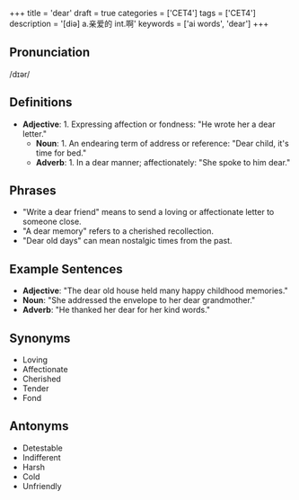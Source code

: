+++
title = 'dear'
draft = true
categories = ['CET4']
tags = ['CET4']
description = '[diə] a.亲爱的 int.啊'
keywords = ['ai words', 'dear']
+++

## Pronunciation
/dɪər/

## Definitions
- **Adjective**: 1. Expressing affection or fondness: "He wrote her a dear letter." 
   - **Noun**: 1. An endearing term of address or reference: "Dear child, it's time for bed."
   - **Adverb**: 1. In a dear manner; affectionately: "She spoke to him dear."

## Phrases
- "Write a dear friend" means to send a loving or affectionate letter to someone close.
- "A dear memory" refers to a cherished recollection.
- "Dear old days" can mean nostalgic times from the past.

## Example Sentences
- **Adjective**: "The dear old house held many happy childhood memories."
- **Noun**: "She addressed the envelope to her dear grandmother."
- **Adverb**: "He thanked her dear for her kind words."

## Synonyms
- Loving
- Affectionate
- Cherished
- Tender
- Fond

## Antonyms
- Detestable
- Indifferent
- Harsh
- Cold
- Unfriendly
